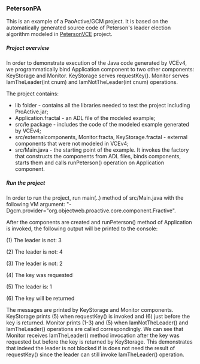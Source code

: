 ### PetersonPA
This is an example of a PaoActive/GCM project. It is based on the automatically generated source code of Peterson's leader election algorithm modeled in [PetersonVCE](https://github.com/Scale-VerCors/VCEv4/tree/master/Examples/PetersonVCE#project-overview) project.

##### Project overview
In order to demonstrate execution of the Java code generated by VCEv4, we programmatically bind Application component to two other components: KeyStorage and Monitor. KeyStorage serves requestKey(). Monitor serves IamTheLeader(int cnum) and IamNotTheLeader(int cnum) operations. 

The project contains:
* lib folder - contains all the libraries needed to test the project including ProActive.jar;
* Application.fractal - an ADL file of the modeled example;
* src/le package - includes the code of the modeled example generated by VCEv4;
* src/externalcomponents, Monitor.fracta, KeyStorage.fractal - external components that were not modeled in VCEv4;
* src/Main.java - the starting point of the example. It invokes the factory that constructs the components from ADL files, binds components, starts them and calls runPeterson() operation on Application component.

##### Run the project
In order to run the project, run main(..) method of src/Main.java with the following VM argument: "-Dgcm.provider="org.objectweb.proactive.core.component.Fractive".

After the components are created and runPeterson() method of Application is invoked, the following output will be printed to the console:

(1) The leader is not: 3

(2) The leader is not: 4

(3) The leader is not: 2

(4) The key was requested

(5) The leader is: 1

(6) The key will be returned

The messages are printed by KeyStorage and Monitor components. KeyStorage prints (5) when requestKey() is invoked and (6) just before the key is returned. Monitor prints (1-3) and (5) when IamNotTheLeader() and IamTheLeader() operations are called correspondingly. We can see that Monitor receives IamTheLeader() method invocation after the key was requested but before the key is returned by KeyStorage. This demonstrates that indeed the leader is not blocked if is does not need the result of requestKey() since the leader can still invoke IamTheLeader() operation.

 
